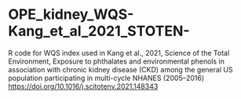 # OPE_kidney_WQS-Kang_et_al_2021_STOTEN-
R code for WQS index used in Kang et al., 2021, Science of the Total Environment, Exposure to phthalates and environmental phenols in association with chronic kidney disease (CKD) among the general US population participating in multi-cycle NHANES (2005–2016)
https://doi.org/10.1016/j.scitotenv.2021.148343
